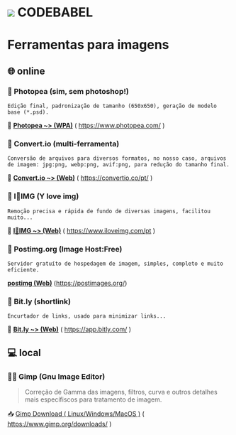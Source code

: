 #  [![](https://i.postimg.cc/wBPhM5Lv/jackal-11-24-v2-32-inverted.png)]()  CODEBABEL

# Ferramentas para imagens

## 🌐 online
### 🧩 Photopea (sim, sem photoshop!)
```
Edição final, padronização de tamanho (650x650), geração de modelo base (*.psd).
```
🔗 [**Photopea ~> (WPA)**](https://www.photopea.com/) ( https://www.photopea.com/ )

### 🧩 Convert.io (multi-ferramenta)
```
Conversão de arquivos para diversos formatos, no nosso caso, arquivos de imagem: jpg:png, webp:png, avif:png, para redução do tamanho final.
```
🔗 [**Convert.io ~> (Web)**](https://convertio.co/pt/) ( https://convertio.co/pt/ )

### 🧩 I💙IMG (Y love img)
```
Remoção precisa e rápida de fundo de diversas imagens, facilitou muito...
```
🔗 [**I💙IMG ~> (Web)**](https://www.iloveimg.com/pt) ( https://www.iloveimg.com/pt )

### 🧩 Postimg.org (Image Host:Free)
```
Servidor gratuíto de hospedagem de imagem, simples, completo e muito eficiente.
```
[**postimg (Web)**](https://postimages.org/) (https://postimages.org/)

### 🧩 Bit.ly (shortlink)
```
Encurtador de links, usado para minimizar links...
```
🔗 [**Bit.ly ~> (Web)**]( https://app.bitly.com/ ) ( https://app.bitly.com/ )

## 💻 local
### 🧩🐧 Gimp (Gnu Image Editor)
> Correção de Gamma das imagens, filtros, curva e outros detalhes mais específiscos para tratamento de imagem.

📥 [Gimp Download ( Linux/Windows/MacOS )](https://www.gimp.org/downloads/) ( https://www.gimp.org/downloads/ )